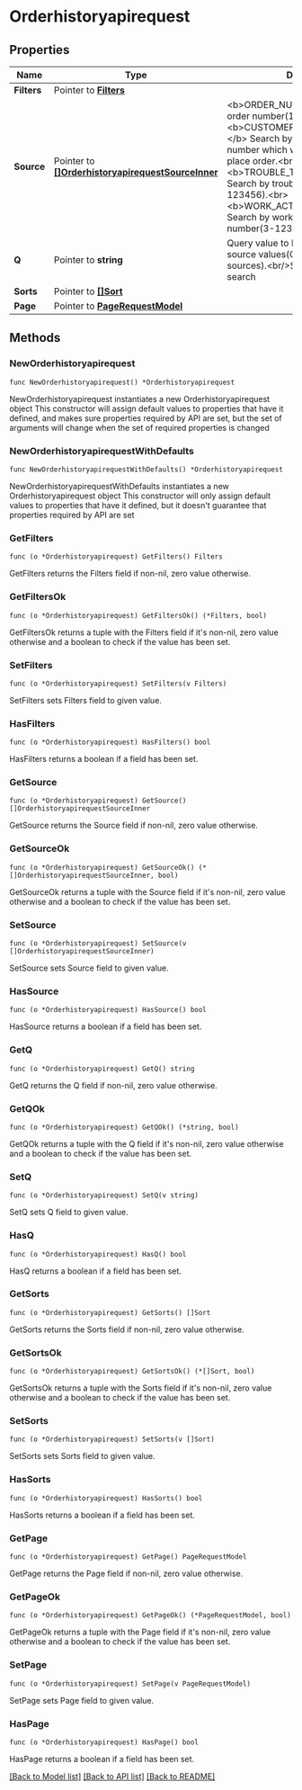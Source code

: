 # Orderhistoryapirequest

## Properties

Name | Type | Description | Notes
------------ | ------------- | ------------- | -------------
**Filters** | Pointer to [**Filters**](Filters.md) |  | [optional] 
**Source** | Pointer to [**[]OrderhistoryapirequestSourceInner**](OrderhistoryapirequestSourceInner.md) | &lt;b&gt;ORDER_NUMBER:&lt;/b&gt; Search by order number(1-123456789).&lt;br&gt;&lt;b&gt;CUSTOMER_REFERENCE_NUMBER:&lt;/b&gt; Search by customer reference number which was entered as part place order.&lt;br&gt;&lt;b&gt;TROUBLE_TICKET_NUMBER:&lt;/b&gt; Search by trouble ticket numnber(5-123456).&lt;br&gt;&lt;b&gt;WORK_ACTIVITY_NUMBER:&lt;/b&gt; Search by work order activity number(3-123456).  | [optional] 
**Q** | Pointer to **string** | Query value to be queried against source values(Or operation against all sources).&lt;br/&gt;Supports partial text search | [optional] 
**Sorts** | Pointer to [**[]Sort**](Sort.md) |  | [optional] 
**Page** | Pointer to [**PageRequestModel**](PageRequestModel.md) |  | [optional] 

## Methods

### NewOrderhistoryapirequest

`func NewOrderhistoryapirequest() *Orderhistoryapirequest`

NewOrderhistoryapirequest instantiates a new Orderhistoryapirequest object
This constructor will assign default values to properties that have it defined,
and makes sure properties required by API are set, but the set of arguments
will change when the set of required properties is changed

### NewOrderhistoryapirequestWithDefaults

`func NewOrderhistoryapirequestWithDefaults() *Orderhistoryapirequest`

NewOrderhistoryapirequestWithDefaults instantiates a new Orderhistoryapirequest object
This constructor will only assign default values to properties that have it defined,
but it doesn't guarantee that properties required by API are set

### GetFilters

`func (o *Orderhistoryapirequest) GetFilters() Filters`

GetFilters returns the Filters field if non-nil, zero value otherwise.

### GetFiltersOk

`func (o *Orderhistoryapirequest) GetFiltersOk() (*Filters, bool)`

GetFiltersOk returns a tuple with the Filters field if it's non-nil, zero value otherwise
and a boolean to check if the value has been set.

### SetFilters

`func (o *Orderhistoryapirequest) SetFilters(v Filters)`

SetFilters sets Filters field to given value.

### HasFilters

`func (o *Orderhistoryapirequest) HasFilters() bool`

HasFilters returns a boolean if a field has been set.

### GetSource

`func (o *Orderhistoryapirequest) GetSource() []OrderhistoryapirequestSourceInner`

GetSource returns the Source field if non-nil, zero value otherwise.

### GetSourceOk

`func (o *Orderhistoryapirequest) GetSourceOk() (*[]OrderhistoryapirequestSourceInner, bool)`

GetSourceOk returns a tuple with the Source field if it's non-nil, zero value otherwise
and a boolean to check if the value has been set.

### SetSource

`func (o *Orderhistoryapirequest) SetSource(v []OrderhistoryapirequestSourceInner)`

SetSource sets Source field to given value.

### HasSource

`func (o *Orderhistoryapirequest) HasSource() bool`

HasSource returns a boolean if a field has been set.

### GetQ

`func (o *Orderhistoryapirequest) GetQ() string`

GetQ returns the Q field if non-nil, zero value otherwise.

### GetQOk

`func (o *Orderhistoryapirequest) GetQOk() (*string, bool)`

GetQOk returns a tuple with the Q field if it's non-nil, zero value otherwise
and a boolean to check if the value has been set.

### SetQ

`func (o *Orderhistoryapirequest) SetQ(v string)`

SetQ sets Q field to given value.

### HasQ

`func (o *Orderhistoryapirequest) HasQ() bool`

HasQ returns a boolean if a field has been set.

### GetSorts

`func (o *Orderhistoryapirequest) GetSorts() []Sort`

GetSorts returns the Sorts field if non-nil, zero value otherwise.

### GetSortsOk

`func (o *Orderhistoryapirequest) GetSortsOk() (*[]Sort, bool)`

GetSortsOk returns a tuple with the Sorts field if it's non-nil, zero value otherwise
and a boolean to check if the value has been set.

### SetSorts

`func (o *Orderhistoryapirequest) SetSorts(v []Sort)`

SetSorts sets Sorts field to given value.

### HasSorts

`func (o *Orderhistoryapirequest) HasSorts() bool`

HasSorts returns a boolean if a field has been set.

### GetPage

`func (o *Orderhistoryapirequest) GetPage() PageRequestModel`

GetPage returns the Page field if non-nil, zero value otherwise.

### GetPageOk

`func (o *Orderhistoryapirequest) GetPageOk() (*PageRequestModel, bool)`

GetPageOk returns a tuple with the Page field if it's non-nil, zero value otherwise
and a boolean to check if the value has been set.

### SetPage

`func (o *Orderhistoryapirequest) SetPage(v PageRequestModel)`

SetPage sets Page field to given value.

### HasPage

`func (o *Orderhistoryapirequest) HasPage() bool`

HasPage returns a boolean if a field has been set.


[[Back to Model list]](../README.md#documentation-for-models) [[Back to API list]](../README.md#documentation-for-api-endpoints) [[Back to README]](../README.md)


